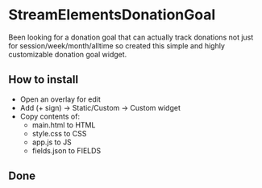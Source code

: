 # StreamElementsDonationGoal

Been looking for a donation goal that can actually track donations not just for session/week/month/alltime so created this simple and highly customizable donation goal widget.

## How to install

 - Open an overlay for edit
 - Add (+ sign) -> Static/Custom -> Custom widget
 - Copy contents of:
   - main.html to HTML
   - style.css to CSS
   - app.js to JS
   - fields.json to FIELDS
  
  
## Done
